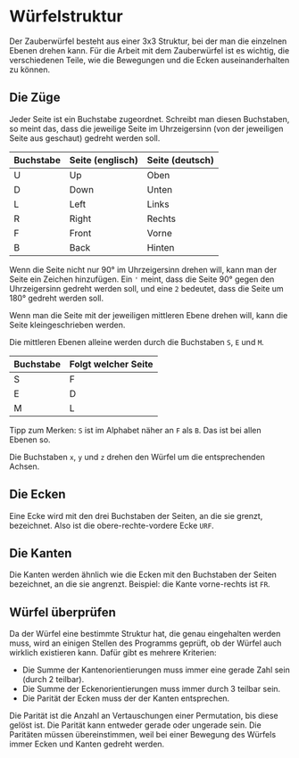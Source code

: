 # Würfelstruktur

Der Zauberwürfel besteht aus einer 3x3 Struktur, bei der man die einzelnen Ebenen drehen kann. Für die Arbeit mit dem
Zauberwürfel ist es wichtig, die verschiedenen Teile, wie die Bewegungen und die Ecken auseinanderhalten zu können.

## Die Züge

Jeder Seite ist ein Buchstabe zugeordnet. Schreibt man diesen Buchstaben, so meint das, dass die jeweilige Seite im 
Uhrzeigersinn (von der jeweiligen Seite aus geschaut) gedreht werden soll.

| Buchstabe | Seite (englisch) | Seite (deutsch) |
|-----------|------------------|-----------------|
| U         | Up               | Oben            |
| D         | Down             | Unten           |
| L         | Left             | Links           |
| R         | Right            | Rechts          |
| F         | Front            | Vorne           |
| B         | Back             | Hinten          |

Wenn die Seite nicht nur 90° im Uhrzeigersinn drehen will, kann man der Seite ein Zeichen hinzufügen. Ein `'` meint, 
dass die Seite 90° gegen den Uhrzeigersinn gedreht werden soll, und eine `2` bedeutet, dass die Seite um 180° gedreht 
werden soll.

Wenn man die Seite mit der jeweiligen mittleren Ebene drehen will, kann die Seite kleingeschrieben werden.

Die mittleren Ebenen alleine werden durch die Buchstaben `S`, `E` und `M`.

| Buchstabe | Folgt welcher Seite |
|-----------|---------------------|
| S         | F                   |
| E         | D                   |
| M         | L                   |

Tipp zum Merken: `S` ist im Alphabet näher an `F` als `B`. Das ist bei allen Ebenen so.

Die Buchstaben `x`, `y` und `z` drehen den Würfel um die entsprechenden Achsen.

## Die Ecken

Eine Ecke wird mit den drei Buchstaben der Seiten, an die sie grenzt, bezeichnet. Also ist die obere-rechte-vordere
Ecke `URF`.

## Die Kanten

Die Kanten werden ähnlich wie die Ecken mit den Buchstaben der Seiten bezeichnet, an die sie angrenzt. Beispiel: die 
Kante vorne-rechts ist `FR`.

## Würfel überprüfen

Da der Würfel eine bestimmte Struktur hat, die genau eingehalten werden muss, wird an einigen Stellen des Programms 
geprüft, ob der Würfel auch wirklich existieren kann. Dafür gibt es mehrere Kriterien:

* Die Summe der Kantenorientierungen muss immer eine gerade Zahl sein (durch 2 teilbar).
* Die Summe der Eckenorientierungen muss immer durch 3 teilbar sein.
* Die Parität der Ecken muss der der Kanten entsprechen.

Die Parität ist die Anzahl an Vertauschungen einer Permutation, bis diese gelöst ist. Die Parität kann entweder gerade
oder ungerade sein. Die Paritäten müssen übereinstimmen, weil bei einer Bewegung des Würfels immer Ecken und Kanten 
gedreht werden.
